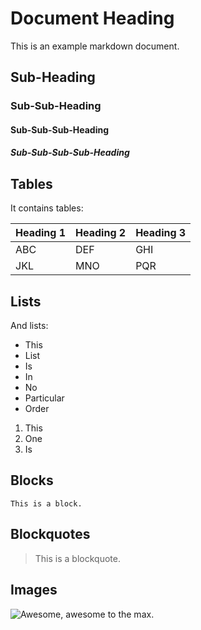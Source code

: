 # Document Heading

This is an example markdown document.

## Sub-Heading

### Sub-Sub-Heading

#### Sub-Sub-Sub-Heading

##### Sub-Sub-Sub-Sub-Heading

## Tables

It contains tables:

Heading 1 | Heading 2 | Heading 3
:---      | :---      | :---
ABC       | DEF       | GHI
JKL       | MNO       | PQR

## Lists

And lists:

* This
* List
* Is
* In
* No
* Particular
* Order

1. This
2. One
3. Is

## Blocks

```
This is a block.
```

## Blockquotes

> This is a blockquote.

## Images

![Awesome, awesome to the max.](http://media3.giphy.com/media/MCKQEmHkUyGf6/200.gif)
